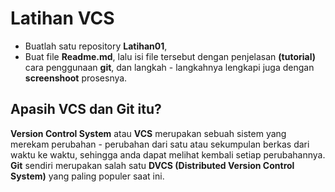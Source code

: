 # Latihan VCS

* Buatlah satu repository **Latihan01**,
* Buat file **Readme.md**, lalu isi file tersebut dengan penjelasan **(tutorial)** cara penggunaan **git**, dan langkah - langkahnya lengkapi juga dengan **screenshoot** prosesnya.

## Apasih VCS dan Git itu?
**Version Control System** atau **VCS** merupakan sebuah sistem yang merekam perubahan - perubahan dari satu atau sekumpulan berkas dari waktu ke waktu, sehingga anda dapat melihat kembali setiap perubahannya. **Git** sendiri merupakan salah satu **DVCS (Distributed Version Control System)** yang paling populer saat ini. 
